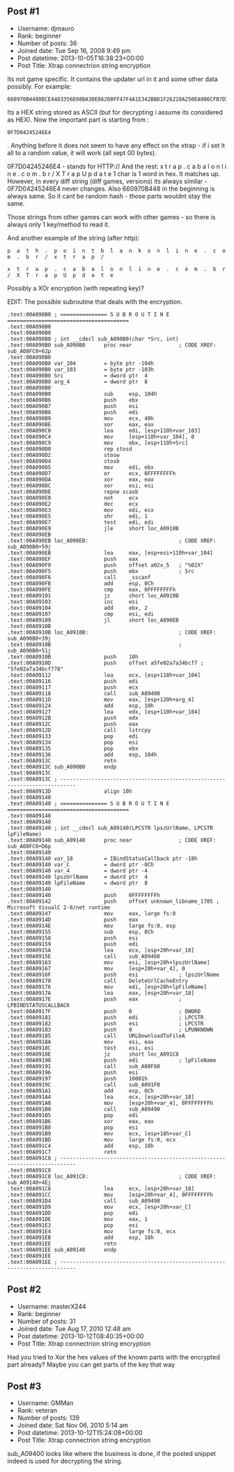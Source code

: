 ## Post #1
- Username: djmauro
- Rank: beginner
- Number of posts: 36
- Joined date: Tue Sep 16, 2008 9:49 pm
- Post datetime: 2013-10-05T16:38:23+00:00
- Post Title: Xtrap connectrion string encryption

Its not game specific.
It contains the updater url in it and some other data possibly.
For example: 

```
660970B4480BCE4483356D98BA30E86208FF47F4A1E342BBD1F26228A250EA906CFB7D7B33AC2D400D18DF1E3DF439106777114F07569531260CB4567A6CEF9E0F7D04245246E41FB1670C4E9553760FEC657CD8118A4C8F8D9C67940DACF085D81961A06178735153CF10
```


Its a HEX string  stored as ASCII (but for decrypting i assume its considered as HEX).
Now the important part is starting from :  
```
0F7D04245246E4 
```
.
Anything before it does not seem to have any effect on the xtrap - if i set it all to a random value, it will work (all xept 00 bytes).

0F7D04245246E4 - stands for HTTP://
And the rest: x  t  r  a  p  .  c  a  b  a  l  o  n  l  i  n  e  .  c  o  m  .  b  r  /  X  T  r  a  p  U  p  d  a  t  e
1 char is 1 word in hex. It matches up.
However, in every diff string (diff games, versions) its always similar - 0F7D04245246E4  never changes.
Also 660970B448 in the beginning is always same.
So it cant be random hash - those parts wouldnt stay the same.

Those strings from other games can work with other games -  so there is always only 1 key/method to read it.

And another example of the  string (after http):

```
p  a  t  h  .  p  o  i  n  t  b  l  a  n  k  o  n  l  i  n  e  .  c  o  m  .  b  r  /  x  t  r  a  p  /
```


```
x  t  r  a  p  .  c  a  b  a  l  o  n  l  i  n  e  .  c  o  m  .  b  r  /  X  T  r  a  p  U  p  d  a  t  e

```


Possibly a XOr encryption (with repeating key)?

EDIT:
The possible subroutine that deals with the encryption.

```
.text:00A090B0 ; =============== S U B R O U T I N E =======================================
.text:00A090B0
.text:00A090B0
.text:00A090B0 ; int __cdecl sub_A090B0(char *Src, int)
.text:00A090B0 sub_A090B0      proc near               ; CODE XREF: sub_A08FC0+62p
.text:00A090B0
.text:00A090B0 var_104         = byte ptr -104h
.text:00A090B0 var_103         = byte ptr -103h
.text:00A090B0 Src             = dword ptr  4
.text:00A090B0 arg_4           = dword ptr  8
.text:00A090B0
.text:00A090B0                 sub     esp, 104h
.text:00A090B6                 push    ebx
.text:00A090B7                 push    esi
.text:00A090B8                 push    edi
.text:00A090B9                 mov     ecx, 40h
.text:00A090BE                 xor     eax, eax
.text:00A090C0                 lea     edi, [esp+110h+var_103]
.text:00A090C4                 mov     [esp+110h+var_104], 0
.text:00A090C9                 mov     ebx, [esp+110h+Src]
.text:00A090D0                 rep stosd
.text:00A090D2                 stosw
.text:00A090D4                 stosb
.text:00A090D5                 mov     edi, ebx
.text:00A090D7                 or      ecx, 0FFFFFFFFh
.text:00A090DA                 xor     eax, eax
.text:00A090DC                 xor     esi, esi
.text:00A090DE                 repne scasb
.text:00A090E0                 not     ecx
.text:00A090E2                 dec     ecx
.text:00A090E3                 mov     edi, ecx
.text:00A090E5                 shr     edi, 1
.text:00A090E7                 test    edi, edi
.text:00A090E9                 jle     short loc_A0910B
.text:00A090EB
.text:00A090EB loc_A090EB:                             ; CODE XREF: sub_A090B0+59j
.text:00A090EB                 lea     eax, [esp+esi+110h+var_104]
.text:00A090EF                 push    eax
.text:00A090F0                 push    offset a02x_5   ; "%02X"
.text:00A090F5                 push    ebx             ; Src
.text:00A090F6                 call    _sscanf
.text:00A090FB                 add     esp, 0Ch
.text:00A090FE                 cmp     eax, 0FFFFFFFFh
.text:00A09101                 jz      short loc_A0910B
.text:00A09103                 inc     esi
.text:00A09104                 add     ebx, 2
.text:00A09107                 cmp     esi, edi
.text:00A09109                 jl      short loc_A090EB
.text:00A0910B
.text:00A0910B loc_A0910B:                             ; CODE XREF: sub_A090B0+39j
.text:00A0910B                                         ; sub_A090B0+51j
.text:00A0910B                 push    10h
.text:00A0910D                 push    offset a5fe02a7a34bcf7 ; "5fe02a7a34bcf778"
.text:00A09112                 lea     ecx, [esp+118h+var_104]
.text:00A09116                 push    edi
.text:00A09117                 push    ecx
.text:00A09118                 call    sub_A09400
.text:00A0911D                 mov     eax, [esp+120h+arg_4]
.text:00A09124                 add     esp, 10h
.text:00A09127                 lea     edx, [esp+110h+var_104]
.text:00A0912B                 push    edx
.text:00A0912C                 push    eax
.text:00A0912D                 call    lstrcpy
.text:00A09133                 pop     edi
.text:00A09134                 pop     esi
.text:00A09135                 pop     ebx
.text:00A09136                 add     esp, 104h
.text:00A0913C                 retn
.text:00A0913C sub_A090B0      endp
.text:00A0913C
.text:00A0913C ; ---------------------------------------------------------------------------
.text:00A0913D                 align 10h
.text:00A09140
.text:00A09140 ; =============== S U B R O U T I N E =======================================
.text:00A09140
.text:00A09140
.text:00A09140 ; int __cdecl sub_A09140(LPCSTR lpszUrlName, LPCSTR lpFileName)
.text:00A09140 sub_A09140      proc near               ; CODE XREF: sub_A08FC0+D6p
.text:00A09140
.text:00A09140 var_18          = IBindStatusCallback ptr -18h
.text:00A09140 var_C           = dword ptr -0Ch
.text:00A09140 var_4           = dword ptr -4
.text:00A09140 lpszUrlName     = dword ptr  4
.text:00A09140 lpFileName      = dword ptr  8
.text:00A09140
.text:00A09140                 push    0FFFFFFFFh
.text:00A09142                 push    offset unknown_libname_1705 ; Microsoft VisualC 2-8/net runtime
.text:00A09147                 mov     eax, large fs:0
.text:00A0914D                 push    eax
.text:00A0914E                 mov     large fs:0, esp
.text:00A09155                 sub     esp, 0Ch
.text:00A09158                 push    esi
.text:00A09159                 push    edi
.text:00A0915A                 lea     ecx, [esp+20h+var_18]
.text:00A0915E                 call    sub_A09460
.text:00A09163                 mov     esi, [esp+20h+lpszUrlName]
.text:00A09167                 mov     [esp+20h+var_4], 0
.text:00A0916F                 push    esi             ; lpszUrlName
.text:00A09170                 call    DeleteUrlCacheEntry
.text:00A09176                 mov     edi, [esp+20h+lpFileName]
.text:00A0917A                 lea     eax, [esp+20h+var_18]
.text:00A0917E                 push    eax             ; LPBINDSTATUSCALLBACK
.text:00A0917F                 push    0               ; DWORD
.text:00A09181                 push    edi             ; LPCSTR
.text:00A09182                 push    esi             ; LPCSTR
.text:00A09183                 push    0               ; LPUNKNOWN
.text:00A09185                 call    URLDownloadToFileA
.text:00A0918A                 mov     esi, eax
.text:00A0918C                 test    esi, esi
.text:00A0918E                 jz      short loc_A091C8
.text:00A09190                 push    edi             ; lpFileName
.text:00A09191                 call    sub_A08F60
.text:00A09196                 push    esi
.text:00A09197                 push    10001h
.text:00A0919C                 call    sub_A091F0
.text:00A091A1                 add     esp, 0Ch
.text:00A091A4                 lea     ecx, [esp+20h+var_18]
.text:00A091A8                 mov     [esp+20h+var_4], 0FFFFFFFFh
.text:00A091B0                 call    sub_A09490
.text:00A091B5                 pop     edi
.text:00A091B6                 xor     eax, eax
.text:00A091B8                 pop     esi
.text:00A091B9                 mov     ecx, [esp+18h+var_C]
.text:00A091BD                 mov     large fs:0, ecx
.text:00A091C4                 add     esp, 18h
.text:00A091C7                 retn
.text:00A091C8 ; ---------------------------------------------------------------------------
.text:00A091C8
.text:00A091C8 loc_A091C8:                             ; CODE XREF: sub_A09140+4Ej
.text:00A091C8                 lea     ecx, [esp+20h+var_18]
.text:00A091CC                 mov     [esp+20h+var_4], 0FFFFFFFFh
.text:00A091D4                 call    sub_A09490
.text:00A091D9                 mov     ecx, [esp+20h+var_C]
.text:00A091DD                 pop     edi
.text:00A091DE                 mov     eax, 1
.text:00A091E3                 pop     esi
.text:00A091E4                 mov     large fs:0, ecx
.text:00A091EB                 add     esp, 18h
.text:00A091EE                 retn
.text:00A091EE sub_A09140      endp
.text:00A091EE
.text:00A091EE ; ---------------------------------------------------------------------------

```
## Post #2
- Username: masterX244
- Rank: beginner
- Number of posts: 31
- Joined date: Tue Aug 17, 2010 12:48 am
- Post datetime: 2013-10-12T08:40:35+00:00
- Post Title: Xtrap connectrion string encryption

Had you tried to Xor the hex values of the known parts with the encrypted part already? Maybe you can get parts of the key that way
## Post #3
- Username: GMMan
- Rank: veteran
- Number of posts: 139
- Joined date: Sat Nov 06, 2010 5:14 am
- Post datetime: 2013-10-12T15:24:08+00:00
- Post Title: Xtrap connectrion string encryption

sub_A09400 looks like where the business is done, if the posted snippet indeed is used for decrypting the string.
